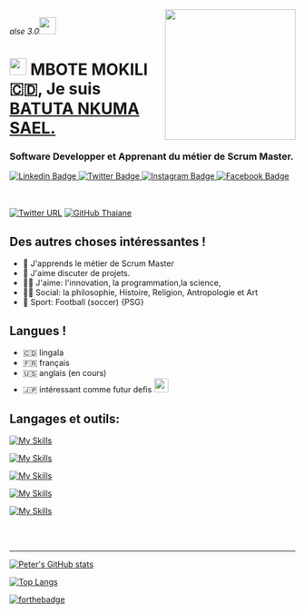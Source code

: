 <img align='right' src="https://media.giphy.com/media/M9gbBd9nbDrOTu1Mqx/giphy.gif" width="230">
<p><em>alse 3.0<img src="https://media.giphy.com/media/WUlplcMpOCEmTGBtBW/giphy.gif" width="30"> 
</em></p>

<h1 align="left"><img src="https://raw.githubusercontent.com/sidbelbase/sidbelbase/master/wave.gif" width="30px"><strong> MBOTE MOKILI 🇨🇩, Je suis <a href="https://sidbelbase.me">BATUTA NKUMA SAEL.</a></strong>
</h1>

<h3 align="left"><strong>
Software Developper et Apprenant du métier de Scrum Master.</strong></h3>

<a target="_blank" href="https://www.linkedin.com/in/sael-batuta-nkuma-868347102/">
<img src="https://img.shields.io/badge/-Sael Batuta-blue?style=for-the-badge&logo=Linkedin&logoColor=white&link=https://www.linkedin.com/in/sael-batuta-nkuma-868347102/" alt="Linkedin Badge">
</a>
<a target="_blank" href="https://twitter.com/BatutaSael">
<img src="https://img.shields.io/badge/Batuta sael-1ca0f1?style=for-the-badge&logo=twitter&logoColor=white&link=https://twitter.com/BatutaSael" alt="Twitter Badge">
</a>
<a target="_blank" href="https://www.instagram.com/sael_batuta/">
<img src="https://img.shields.io/badge/-sael batuta-E1306C?style=for-the-badge&logo=Instagram&logoColor=white&link=https://www.instagram.com/sael_batuta/" alt="Instagram Badge">
</a>
<a target="_blank" href="https://web.facebook.com/sael.nkuma.58">
<img src="https://img.shields.io/badge/-SAEL NKUMA-blue?style=for-the-badge&logo=facebook&logoColor=white&link=https://web.facebook.com/sael.nkuma.58" alt="Facebook Badge">
</a>
<br>
<br>
<br>


[![Twitter URL](https://img.shields.io/twitter/url/https/twitter.com/BatutaSael.svg?style=social&label=Follow%20%40BatutaSael)](https://twitter.com/BatutaSael)
[![GitHub Thaiane](https://img.shields.io/github/followers/Batutankuma?label=follow&style=social)](https://github.com/Batutankuma)
<br>

##  Des autres choses intéressantes !

- 🚀 J'apprends le métier de Scrum Master
- 🧔 J'aime discuter de projets.
- 👨‍⚕️ J'aime: l'innovation, la programmation,la science, 
- 👨‍🏫 Social: la philosophie, Histoire, Religion, Antropologie  et Art
- 🏅 Sport: Football (soccer) {PSG}

## Langues !

- 🇨🇩 lingala
- 🇫🇷 français
- 🇺🇸 anglais (en cours)
- 🇯🇵 intéressant comme futur defis <img src="https://media.giphy.com/media/12oufCB0MyZ1Go/giphy.gif" width="25">



## Langages et outils:

[![My Skills](https://skills.thijs.gg/icons?i=nodejs,dart,html,css)](https://skills.thijs.gg)

[![My Skills](https://skills.thijs.gg/icons?i=vscode,idea,androidstudio,github,git,bash,postman)](https://skills.thijs.gg)

[![My Skills](https://skills.thijs.gg/icons?i=wordpress,express,flutter)](https://skills.thijs.gg)

[![My Skills](https://skills.thijs.gg/icons?i=mongodb,prisma,firebase,linux)](https://skills.thijs.gg)

[![My Skills](https://skills.thijs.gg/icons?i=devto,heroku)](https://skills.thijs.gg)



<br />
<br />

---


  [![Peter's GitHub stats](https://github-readme-stats.vercel.app/api?username=Batutankuma&hide=prs&count_private=true&theme=synthwave&show_icons=true)](https://github.com/Batutankuma)

  [![Top Langs](https://github-readme-stats.vercel.app/api/top-langs/?username=Batutankuma&layout=compact&langs_count=6&show_icons=true&count_private=true&theme=gotham&bg_color=1E1E1E)](https://github.com/Batutankuma)


[![forthebadge](https://forthebadge.com/images/badges/for-you.svg)](https://forthebadge.com)
